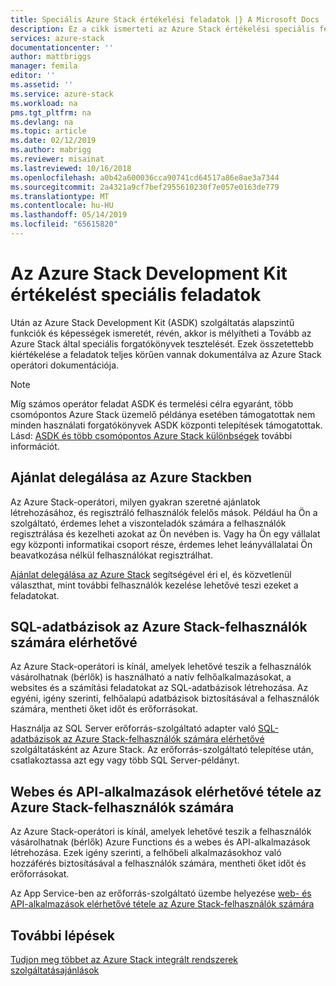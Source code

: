 ```yaml
---
title: Speciális Azure Stack értékelési feladatok |} A Microsoft Docs
description: Ez a cikk ismerteti az Azure Stack értékelési speciális feladatokat.
services: azure-stack
documentationcenter: ''
author: mattbriggs
manager: femila
editor: ''
ms.assetid: ''
ms.service: azure-stack
ms.workload: na
pms.tgt_pltfrm: na
ms.devlang: na
ms.topic: article
ms.date: 02/12/2019
ms.author: mabrigg
ms.reviewer: misainat
ms.lastreviewed: 10/16/2018
ms.openlocfilehash: a0b42a600036cca90741cd64517a86e8ae3a7344
ms.sourcegitcommit: 2a4321a9cf7bef2955610230f7e057e0163de779
ms.translationtype: MT
ms.contentlocale: hu-HU
ms.lasthandoff: 05/14/2019
ms.locfileid: "65615820"
---
```

# <a name="advanced-azure-stack-development-kit-evaluation-tasks"></a>Az Azure Stack Development Kit értékelést speciális feladatok
Után az Azure Stack Development Kit (ASDK) szolgáltatás alapszintű funkciók és képességek ismeretét, révén, akkor is mélyítheti a Tovább az Azure Stack által speciális forgatókönyvek tesztelését. Ezek összetettebb kiértékelése a feladatok teljes körűen vannak dokumentálva az Azure Stack operátori dokumentációja.

> [!NOTE]
> Míg számos operátor feladat ASDK és termelési célra egyaránt, több csomópontos Azure Stack üzemelő példánya esetében támogatottak nem minden használati forgatókönyvek ASDK központi telepítések támogatottak. Lásd: [ASDK és több csomópontos Azure Stack különbségek](asdk-what-is.md#asdk-and-multi-node-azure-stack-differences) további információt.

## <a name="delegate-offers-in-azure-stack"></a>Ajánlat delegálása az Azure Stackben
Az Azure Stack-operátori, milyen gyakran szeretné ajánlatok létrehozásához, és regisztráló felhasználók felelős mások. Például ha Ön a szolgáltató, érdemes lehet a viszonteladók számára a felhasználók regisztrálása és kezelheti azokat az Ön nevében is. Vagy ha Ön egy vállalat egy központi informatikai csoport része, érdemes lehet leányvállalatai Ön beavatkozása nélkül felhasználókat regisztrálhat.

[Ajánlat delegálása az Azure Stack](../operator/azure-stack-delegated-provider.md) segítségével éri el, és közvetlenül választhat, mint további felhasználók kezelése lehetővé teszi ezeket a feladatokat.

## <a name="make-sql-databases-available-to-your-azure-stack-users"></a>SQL-adatbázisok az Azure Stack-felhasználók számára elérhetővé
Az Azure Stack-operátori is kínál, amelyek lehetővé teszik a felhasználók vásárolhatnak (bérlők) is használható a natív felhőalkalmazásokat, a websites és a számítási feladatokat az SQL-adatbázisok létrehozása. Az egyéni, igény szerinti, felhőalapú adatbázisok biztosításával a felhasználók számára, mentheti őket időt és erőforrásokat.

Használja az SQL Server erőforrás-szolgáltató adapter való [SQL-adatbázisok az Azure Stack-felhasználók számára elérhetővé](../operator/azure-stack-tutorial-sql-server.md) szolgáltatásként az Azure Stack. Az erőforrás-szolgáltató telepítése után, csatlakoztassa azt egy vagy több SQL Server-példányt.

## <a name="make-web-and-api-apps-available-to-your-azure-stack-users"></a>Webes és API-alkalmazások elérhetővé tétele az Azure Stack-felhasználók számára
Az Azure Stack-operátori is kínál, amelyek lehetővé teszik a felhasználók vásárolhatnak (bérlők) Azure Functions és a webes és API-alkalmazások létrehozása. Ezek igény szerinti, a felhőbeli alkalmazásokhoz való hozzáférés biztosításával a felhasználók számára, mentheti őket időt és erőforrásokat.

Az App Service-ben az erőforrás-szolgáltató üzembe helyezése [web- és API-alkalmazások elérhetővé tétele az Azure Stack-felhasználók számára](../operator/azure-stack-tutorial-app-service.md)

## <a name="next-steps"></a>További lépések

[Tudjon meg többet az Azure Stack integrált rendszerek szolgáltatásajánlások](../operator/azure-stack-offer-services-overview.md)
